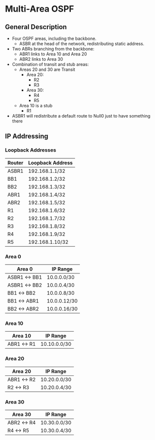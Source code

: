 # Multi-Area OSPF

## General Description

- Four OSPF areas, including the backbone.
  - ASBR at the head of the network, redistributing static address.
- Two ABRs branching from the backbone:
  - ABR1 links to Area 10 and Area 20
  - ABR2 links to Area 30
- Combination of transit and stub areas:
  - Areas 20 and 30 are Transit
    - Area 20:
      - R2
      - R3
    - Area 30:
      - R4
      - R5
  - Area 10 is a stub
    - R1
- ASBR1 will redistribute a default route to Null0 just to have something there

## IP Addressing

### Loopback Addresses

| Router | Loopback Address |
| ------ | ---------------- |
| ASBR1  | 192.168.1.1/32   |
| BB1    | 192.168.1.2/32   |
| BB2    | 192.168.1.3/32   |
| ABR1   | 192.168.1.4/32   |
| ABR2   | 192.168.1.5/32   |
| R1     | 192.168.1.6/32   |
| R2     | 192.168.1.7/32   |
| R3     | 192.168.1.8/32   |
| R4     | 192.168.1.9/32   |
| R5     | 192.168.1.10/32  |

### Area 0

| Area 0        | IP Range     |
| ------------- | ------------ |
| ASBR1 <-> BB1 | 10.0.0.0/30  |
| ASBR1 <-> BB2 | 10.0.0.4/30  |
| BB1 <-> BB2   | 10.0.0.8/30  |
| BB1 <-> ABR1  | 10.0.0.12/30 |
| BB2 <-> ABR2  | 10.0.0.16/30 |

### Area 10

| Area 10     | IP Range     |
| ----------- | ------------ |
| ABR1 <-> R1 | 10.10.0.0/30 |

### Area 20

| Area 20     | IP Range     |
| ----------- | ------------ |
| ABR1 <-> R2 | 10.20.0.0/30 |
| R2 <-> R3   | 10.20.0.4/30 |

### Area 30

| Area 30     | IP Range     |
| ----------- | ------------ |
| ABR2 <-> R4 | 10.30.0.0/30 |
| R4 <-> R5   | 10.30.0.4/30 |
